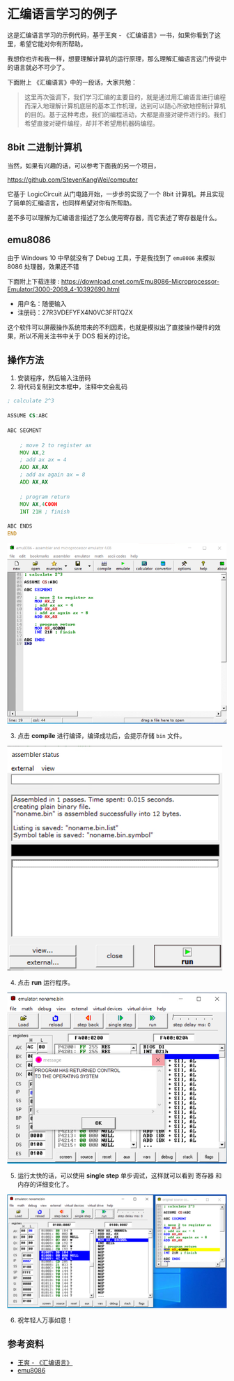 # 汇编语言学习的例子

这是汇编语言学习的示例代码，基于王爽 - 《汇编语言》一书，如果你看到了这里，希望它能对你有所帮助。

我想你也许和我一样，想要理解计算机的运行原理，那么理解汇编语言这门传说中的语言就必不可少了。

下面附上 《汇编语言》中的一段话，大家共勉：

> 这里再次强调下，我们学习汇编的主要目的，就是通过用汇编语言进行编程而深入地理解计算机底层的基本工作机理，达到可以随心所欲地控制计算机的目的。基于这种考虑，我们的编程活动，大都是直接对硬件进行的。我们希望直接对硬件编程，却并不希望用机器码编程。

## 8bit 二进制计算机

当然，如果有兴趣的话，可以参考下面我的另一个项目，

<https://github.com/StevenKangWei/computer>

它基于 LogicCircuit 从门电路开始，一步步的实现了一个 8bit 计算机。并且实现了简单的汇编语言，也同样希望对你有所帮助。

差不多可以理解为汇编语言描述了怎么使用寄存器，而它表述了寄存器是什么。

## emu8086

由于 Windows 10 中早就没有了 Debug 工具，于是我找到了 `emu8086` 来模拟 8086 处理器，效果还不错

下面附上下载连接 : <https://download.cnet.com/Emu8086-Microprocessor-Emulator/3000-2069_4-10392690.html>

- 用户名：随便输入
- 注册码：27R3VDEFYFX4N0VC3FRTQZX

这个软件可以屏蔽操作系统带来的不利因素，也就是模拟出了直接操作硬件的效果，所以不用关注书中关于 DOS 相关的讨论。

## 操作方法

1. 安装程序，然后输入注册码
2. 将代码复制到文本框中，注释中文会乱码

```asm
; calculate 2^3

ASSUME CS:ABC

ABC SEGMENT

    ; move 2 to register ax
    MOV AX,2
    ; add ax ax = 4
    ADD AX,AX
    ; add ax again ax = 8
    ADD AX,AX

    ; program return
    MOV AX,4C00H
    INT 21H ; finish

ABC ENDS
END
```

![](./snapshots/edit.jpg)

3. 点击 **compile** 进行编译，编译成功后，会提示存储 `bin` 文件。

![](./snapshots/compile.jpg)

4. 点击 **run** 运行程序。

![](./snapshots/run.jpg)

5. 运行太快的话，可以使用 **single step** 单步调试，这样就可以看到 寄存器 和 内存的详细变化了。

![](./snapshots/single.jpg)

6. 祝年轻人万事如意！

## 参考资料

- [王爽 - 《汇编语言》](https://book.douban.com/subject/3037562/)
- [emu8086](http://www.emu8086.com/)

